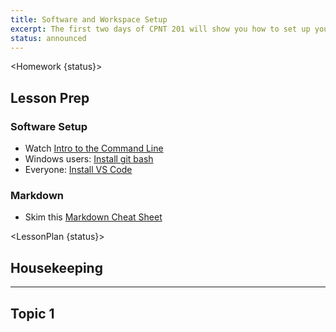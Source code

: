 ```yaml
---
title: Software and Workspace Setup
excerpt: The first two days of CPNT 201 will show you how to set up your file folders (i.e. your workspace) and software so we can hit the ground running for HTML and CSS next week!
status: announced
---
```


<script>
	import Homework from "$lib/components/Homework.svelte";
	import LessonPlan from "$lib/components/LessonPlan.svelte";
	import Achievement from "$lib/components/Achievement.svelte";
</script>

<Homework {status}>

<h2>Lesson Prep</h2>

### Software Setup
- Watch [Intro to the Command Line](https://www.youtube.com/watch?v=7tPZM5gwxtE)
- Windows users: [Install git bash](https://www.atlassian.com/git/tutorials/git-bash)
- Everyone: [Install VS Code](https://code.visualstudio.com/)

### Markdown
- Skim this [Markdown Cheat Sheet](https://www.markdownguide.org/cheat-sheet/)

</Homework>

<LessonPlan {status}>

## Housekeeping

---

## Topic 1

</LessonPlan>

